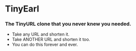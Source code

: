 # TinyEarl 
### The TinyURL clone that you never knew you needed. 
* Take any URL and shorten it. 
* Take ANOTHER URL and shorten it too. 
* You can do this forever and ever.
